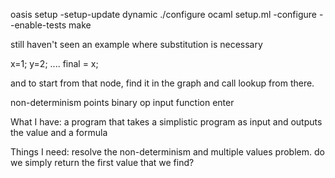 oasis setup -setup-update dynamic
./configure
ocaml setup.ml -configure --enable-tests
make

still haven't seen an example where substitution is necessary

x=1;
y=2;
....
final = x;

and to start from that node, find it in the graph and call lookup from there.

non-determinism points
binary op
input
function enter

What I have:
a program that takes a simplistic program as input and outputs the value and a formula

Things I need:
resolve the non-determinism and multiple values problem.
  do we simply return the first value that we find?
